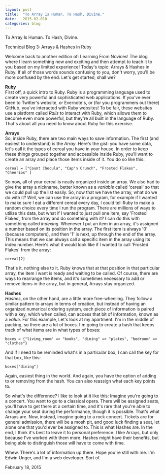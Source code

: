 ```yaml
---
layout: post
title:  "To Array Is Human. To Hash, Divine."
date:   2015-02-018
categories: blog
---
```


  <p class="title">To Array Is Human. To Hash, Divine.</p>
  <p class="subtitle">Technical Blog 3: Arrays & Hashes in Ruby</p>
<section class="blog">
  <p>
    Welcome back to another edition of: Learning From Novices! The blog where I learn something new and exciting and then attempt to teach it to you based on my limited experience! Today's topic: Arrays & Hashes in Ruby. If all of those words sounds confusing to you, don't worry, you'll be more confused by the end. Let's get started, shall we?
  </p>
  <p>
    <strong>Ruby</strong><br>
    First off, a quick intro to Ruby. Ruby is a programming language used to create very powerful and sophisticated web applications. If you've ever been to Twitter's website, or Evernote's, or (for you programmers out there) GitHub, you've interacted with Ruby websites! To be fair, these websites use a platform called <em>Rails</em> to interact with Ruby, which allows them to become even more powerful, but they're all built in the language of Ruby. That's about all you need to know about Ruby for this exercise.
  </p>
  <p>
    <strong>Arrays</strong><br>
    So, inside Ruby, there are two main ways to save information. The first (and easiest to understand) is the <em>Array</em>. Here's the gist: you have some data, let's call it the types of cereal you have in your house. In order to keep these things grouped together and accessible inside Ruby, you'll want to create an array and place those items inside of it. You do so like this:<br>
  </p>
    <code = "Ruby">cereal = ["Count Chocula", "Cap'n Crunch", "Frosted Flakes", "Cheerios" ]</code><br>
  <p>
    So now, all of your cereal is neatly organized inside an array. We also had to give the array a nickname, better known as a <em>variable</em> called 'cereal' so that we could pull up the list easily. So, now that we have the array, what do we do with it? Well, we can use the array in a program, for example if I wanted to make sure I eat a different cereal every day, I could tell Ruby to make a random choice every time I run the program. There are millions of ways to utilize this data, but what if I wanted to just pull one item, say 'Frosted Flakes', from the array and do something with it? I can do this with something called <em>indexing</em>. Whenever I put an item in an array, it's assigned a number based on its position in the array. The first item is always '0' (because computers), and then '1' is next, up through the end of the array. This means that we can always call a specific item in the array using its index number. Here's what it would look like if I wanted to call 'Frosted Flakes' from the array:<br>
  </p>
    <code = "Ruby">cereal[2]</code>
  <p>
    That's it. nothing else to it. Ruby knows that at that position in that particular array, the item I want is ready and waiting to be called. Of course, there are ways to rearrange the items, and it's sometimes necessary to add or remove items in the array, but in general, Arrays stay organized.
  </p>
  <p>
    <strong>Hashes</strong><br>
    <em>Hashes</em>, on the other hand, are a little more free-wheeling. They follow a similar pattern to arrays in terms of creation, but instead of having an organized numerical ordering system, each piece of information is paired with a key, which when called, can access that bit of information, known as a <em>value</em>. For this example, Let's look at my apartment. I'm in the middle of packing, so there are a lot of boxes. I'm going to create a hash that keeps track of what items are in what types of boxes:</br>
  </p>
  <code = "Ruby">boxes = {"living_room" => "books", "dining" => "plates", "bedroom" => "clothes"}</code>
  <p>
    And if I need to be reminded what's in a particular box, I can call the key for that box, like this:<br>
  </p>
  <code = "Ruby">boxes["dining"]</code>
  <p>
    Again, easiest thing in the world. And again, you have the option of adding to or removing from the hash. You can also reassign what each key points to.
  </p>
  <p>
    So what's the difference? I like to look at it like this: Imagine you're going to a concert. You want to go to a classical opera. There will be assigned seats, you'll have to get there at a certain time, and it's rare that you're able to change your seat during the performance, though it is possible. That's what Arrays are. Now, instead, imagine going to a rock concert. Tickets are for general admission, there will be a mosh pit, and good luck finding a seat, let alone one that you'd ever be assigned to. This is what Hashes are. In the end, I think it's best to leave it to personal preference. I like Arrays, but only because I've worked with them more. Hashes might have their benefits, but being able to distinguish those will have to come with time.
  </p>
  <p>
    Whew. There's a lot of information up there. Hope you're still with me. I'm Edwin Unger, and I'm a web developer. Sort of.
  </p>
  <p class="date">February 18, 2015</p>
  </section>
